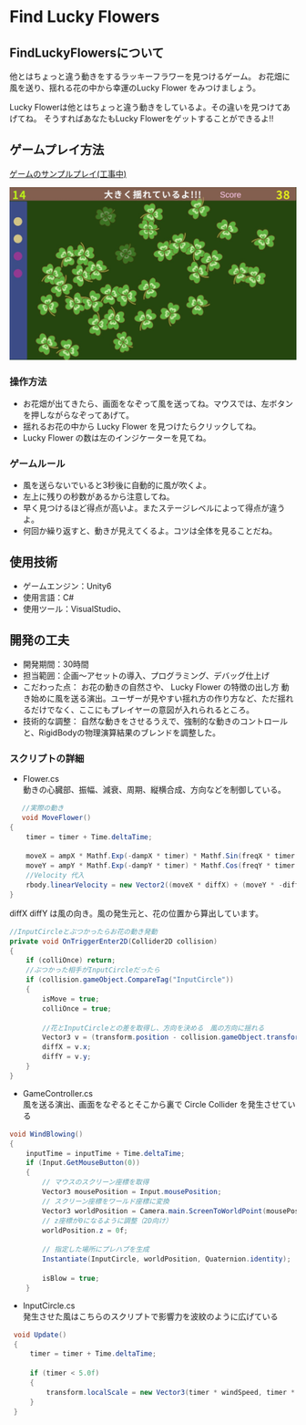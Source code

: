 # Find Lucky Flowers
## FindLuckyFlowersについて
他とはちょっと違う動きをするラッキーフラワーを見つけるゲーム。
お花畑に風を送り、揺れる花の中から幸運のLucky Flower をみつけましょう。
  
Lucky Flowerは他とはちょっと違う動きをしているよ。その違いを見つけてあげてね。
そうすればあなたもLucky Flowerをゲットすることができるよ!!

## ゲームプレイ方法
[ゲームのサンプルプレイ(工事中)](https://hoshino-moz.github.io/BattleCart_Web/)

![ゲーム画面](readmeImg/Playing.jpg)

  
### 操作方法
* お花畑が出てきたら、画面をなぞって風を送ってね。マウスでは、左ボタンを押しながらなぞってあげて。
* 揺れるお花の中から Lucky Flower を見つけたらクリックしてね。
* Lucky Flower の数は左のインジケーターを見てね。

### ゲームルール
* 風を送らないでいると3秒後に自動的に風が吹くよ。
* 左上に残りの秒数があるから注意してね。
* 早く見つけるほど得点が高いよ。またステージレベルによって得点が違うよ。
* 何回か繰り返すと、動きが見えてくるよ。コツは全体を見ることだね。
  　
## 使用技術
* ゲームエンジン：Unity6
* 使用言語：C#
* 使用ツール：VisualStudio、

## 開発の工夫
* 開発期間：30時間
* 担当範囲：企画～アセットの導入、プログラミング、デバッグ仕上げ
* こだわった点：
お花の動きの自然さや、 Lucky Flower の特徴の出し方
動き始めに風を送る演出。ユーザーが見やすい揺れ方の作り方など、ただ揺れるだけでなく、ここにもプレイヤーの意図が入れられるところ。
* 技術的な調整：
自然な動きをさせるうえで、強制的な動きのコントロールと、RigidBodyの物理演算結果のブレンドを調整した。

### スクリプトの詳細
* Flower.cs  
動きの心臓部、振幅、減衰、周期、縦横合成、方向などを制御している。
```C#
   //実際の動き
   void MoveFlower()
{
    timer = timer + Time.deltaTime;

    moveX = ampX * Mathf.Exp(-dampX * timer) * Mathf.Sin(freqX * timer * Mathf.PI);
    moveY = ampY * Mathf.Exp(-dampY * timer) * Mathf.Cos(freqY * timer * Mathf.PI);
    //Velocity 代入
    rbody.linearVelocity = new Vector2((moveX * diffX) + (moveY * -diffY), (moveX * diffY) + (moveY * diffX));
}
```
diffX diffY は風の向き。風の発生元と、花の位置から算出しています。
```C#
//InputCircleとぶつかったらお花の動き発動
private void OnTriggerEnter2D(Collider2D collision)
{
    if (colliOnce) return;
    //ぶつかった相手がInputCircleだったら
    if (collision.gameObject.CompareTag("InputCircle"))
    {
        isMove = true;
        colliOnce = true;

        //花とInputCircleとの差を取得し、方向を決める　風の方向に揺れる
        Vector3 v = (transform.position - collision.gameObject.transform.position).normalized;
        diffX = v.x;
        diffY = v.y;
    }
}
```

* GameController.cs  
風を送る演出、画面をなぞるとそこから裏で Circle Collider を発生させている
```C#
void WindBlowing()
{
    inputTime = inputTime + Time.deltaTime;
    if (Input.GetMouseButton(0))
    {
        // マウスのスクリーン座標を取得
        Vector3 mousePosition = Input.mousePosition;
        // スクリーン座標をワールド座標に変換
        Vector3 worldPosition = Camera.main.ScreenToWorldPoint(mousePosition);
        // z座標が0になるように調整（2D向け）
        worldPosition.z = 0f;

        // 指定した場所にプレハブを生成
        Instantiate(InputCircle, worldPosition, Quaternion.identity);

        isBlow = true;
    }
```
* InputCircle.cs  
発生させた風はこちらのスクリプトで影響力を波紋のように広げている
```C#
 void Update()
 {
     timer = timer + Time.deltaTime;

     if (timer < 5.0f)
     {
         transform.localScale = new Vector3(timer * windSpeed, timer * windSpeed, 1);
     }
 }
```
